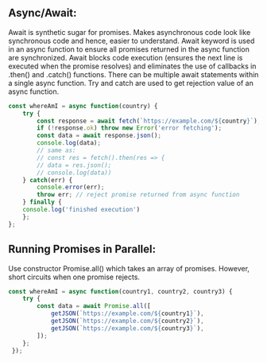## Async/Await:
Await is synthetic sugar for promises. Makes asynchronous code look like synchronous code and hence, easier to understand. Await keyword is used in an async function
to ensure all promises returned in the async function are synchronized. Await blocks code execution (ensures the next line is executed when the promise resolves) and eliminates the use of callbacks in .then() and .catch() functions. There can be multiple await statements within a single async function. Try and catch are used to get rejection value of an async function.
```javascript
const whereAmI = async function(country) {
    try {
        const response = await fetch(`https://example.com/${country}`);
        if (!response.ok) throw new Error('error fetching');
        const data = await response.json();
        console.log(data);
        // same as:
        // const res = fetch().then(res => {
        // data = res.json();
        // console.log(data))
    } catch(err) {
        console.error(err);
        throw err; // reject promise returned from async function
    } finally {
    console.log('finished execution')
    };
};
```
## Running Promises in Parallel:
Use constructor Promise.all() which takes an array of promises. However, short circuits when one promise rejects.
```javascript
const whereAmI = async function(country1, country2, country3) {
    try {
        const data = await Promise.all([
            getJSON(`https://example.com/${country1}`),
            getJSON(`https://example.com/${country2}`),
            getJSON(`https://example.com/${country3}`),
        ]);
    };
 });

```
